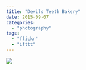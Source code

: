 ```yaml
---
title: "Devils Teeth Bakery"
date: 2015-09-07
categories: 
  - "photography"
tags: 
  - "flickr"
  - "ifttt"
---
```


![](https://farm6.staticflickr.com/5826/21035497242_8b21232d48_b.jpg)
